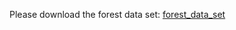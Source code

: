 Please download the forest data set:
[forest_data_set](https://wwwdb.inf.tu-dresden.de/misc/ForestData/forest_data_normalised.csv)
